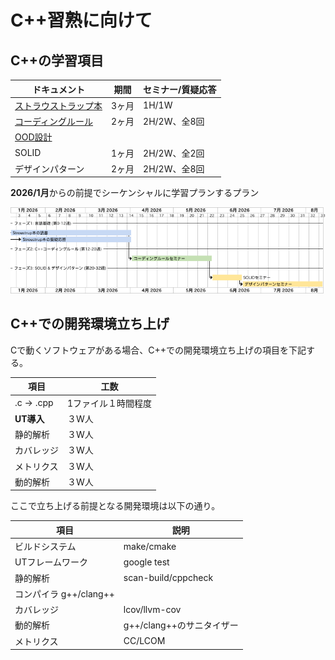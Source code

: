 # C++習熟に向けて

## C++の学習項目

| ドキュメント                    | 期間  | セミナー/質疑応答 |
|---------------------------------|-------|-------------------|
| [ストラウストラップ本](---)     | 3ヶ月 | 1H/1W             |
| [コーディングルール](---)       | 2ヶ月 | 2H/2W、全8回      |
| [OOD設計](---)                  |       |                   |
| SOLID                           | 1ヶ月 | 2H/2W、全2回      |
| デザインパターン                | 2ヶ月 | 2H/2W、全8回      |


**2026/1月**からの前提でシーケンシャルに学習プランするプラン

![WBS](plant_uml/cpp_learning_gantt.png)


## C++での開発環境立ち上げ
Cで動くソフトウェアがある場合、C++での開発環境立ち上げの項目を下記する。

| 項目       |工数                                        |
| ---------- |--------------------------------------------|
| .c -> .cpp |1ファイル１時間程度                         |
| **UT導入** |３W人                                       |
| 静的解析   |３W人                                       |
| カバレッジ |３W人                                       |
| メトリクス |３W人                                       |
| 動的解析   |３W人                                       |

ここで立ち上げる前提となる開発環境は以下の通り。

|項目                       |説明                     |
|---------------------------|-------------------------|
|ビルドシステム             |make/cmake               |
|UTフレームワーク           |google test              |
|静的解析                   |scan-build/cppcheck      |
|コンパイラ      g++/clang++|                         |
|カバレッジ                 |lcov/llvm-cov            |
|動的解析                   |g++/clang++のサニタイザー|
|メトリクス                 |CC/LCOM                  |




